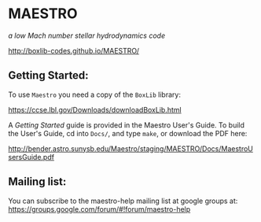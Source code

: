 # MAESTRO

*a low Mach number stellar hydrodynamics code*

http://boxlib-codes.github.io/MAESTRO/

## Getting Started:

To use `Maestro` you need a copy of the `BoxLib` library:

https://ccse.lbl.gov/Downloads/downloadBoxLib.html

A *Getting Started* guide is provided in the Maestro User's Guide.  To
build the User's Guide, cd into `Docs/`, and type `make`, or download
the PDF here:

http://bender.astro.sunysb.edu/Maestro/staging/MAESTRO/Docs/MaestroUsersGuide.pdf


## Mailing list:

You can subscribe to the maestro-help mailing list at google groups at:
https://groups.google.com/forum/#!forum/maestro-help




